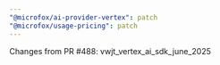 ```yaml
---
"@microfox/ai-provider-vertex": patch
"@microfox/usage-pricing": patch
---
```


Changes from PR #488: vwjt_vertex_ai_sdk_june_2025
